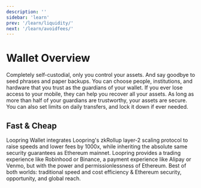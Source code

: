```yaml
---
description: ''
sidebar: 'learn'
prev: '/learn/liquidity/'
next: '/learn/avoidfees/'
---
```


# Wallet Overview

Completely self-custodial, only you control your assets. And say goodbye to seed phrases and paper backups. You can choose people, institutions, and hardware that you trust as the guardians of your wallet. If you ever lose access to your mobile, they can help you recover all your assets. As long as more than half of your guardians are trustworthy, your assets are secure. You can also set limits on daily transfers, and lock it down if ever needed.

## Fast & Cheap

Loopring Wallet integrates Loopring's zkRollup layer-2 scaling protocol to raise speeds and lower fees by 1000x, while inheriting the absolute same security guarantees as Ethereum mainnet. Loopring provides a trading experience like Robinhood or Binance, a payment experience like Alipay or Venmo, but with the power and permissionlessness of Ethereum. Best of both worlds: traditional speed and cost efficiency & Ethereum security, opportunity, and global reach.

